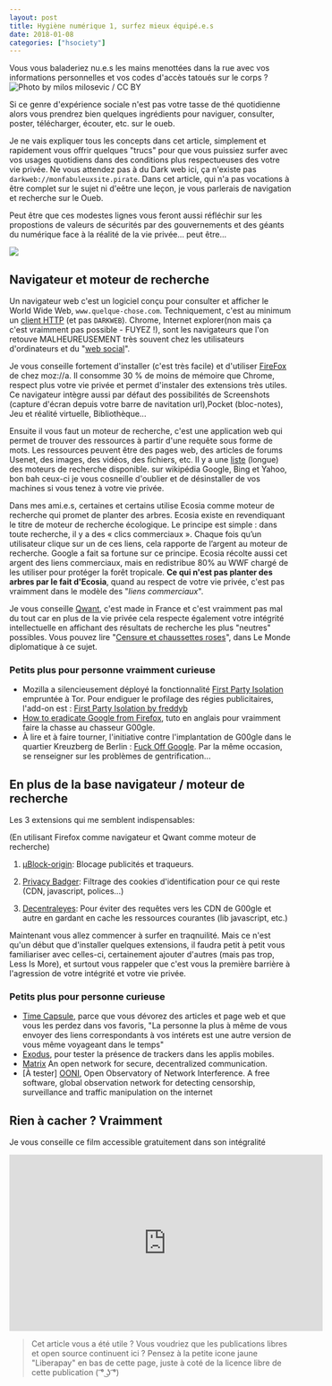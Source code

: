 ```yaml
---
layout: post
title: Hygiène numérique 1, surfez mieux équipé.e.s
date: 2018-01-08
categories: ["hsociety"]
---
```


Vous vous baladeriez nu.e.s les mains menottées dans la rue avec vos informations personnelles et vos codes d'accès tatoués sur le corps ?
![](https://farm6.staticflickr.com/5092/5478079987_1b389acba5_b.jpg "Photo by milos milosevic / CC BY")

Si ce genre d'expérience sociale n'est pas votre tasse de thé quotidienne alors vous prendrez bien quelques ingrédients pour naviguer, consulter, poster, télécharger, écouter, etc. sur le oueb.

Je ne vais expliquer tous les concepts dans cet article, simplement et rapidement vous offrir quelques "trucs" pour que vous puissiez surfer avec vos usages quotidiens dans des conditions plus respectueuses des votre vie privée. Ne vous attendez pas à du  Dark web ici, ça n'existe pas `darkweb://monfabuleuxsite.pirate`. Dans cet article, qui n'a pas vocations à être complet sur le sujet ni d'eêtre une leçon, je vous parlerais de navigation et recherche sur le Oueb. 

Peut être que ces modestes lignes vous feront aussi réfléchir sur les propostions de valeurs de sécurités par des gouvernements et des géants du numérique face à la réalité de la vie privée... peut être...

![](https://pbs.twimg.com/media/DSzYkZiWkAAi3ii.jpg)

## Navigateur et moteur de recherche

Un navigateur web c'est un logiciel conçu pour consulter et afficher le World Wide Web, `www.quelque-chose.com`. Techniquement, c'est au minimum un [client HTTP](https://fr.wikipedia.org/wiki/Client_HTTP) (et pas `DARKWEB`).
Chrome, Internet explorer(non mais ça c'est vraimment pas possible - FUYEZ !), sont les navigateurs que l'on retouve MALHEUREUSEMENT très souvent chez les utilisateurs d'ordinateurs et du "[web social](https://fr.wikipedia.org/wiki/Web_social)".

Je vous conseille fortement d'installer (c'est très facile) et d'utiliser [FireFox](https://www.mozilla.org/fr/firefox/new/) de chez moz://a. Il consomme 30 % de moins de mémoire que Chrome, respect plus votre vie privée et permet d'instaler des extensions très utiles. Ce navigateur intègre aussi par défaut des possibilités de Screenshots (capture d'écran depuis votre barre de navitation url),Pocket (bloc-notes), Jeu et réalité virtuelle, Bibliothèque...

Ensuite il vous faut un moteur de recherche, c'est une application web qui permet de trouver des ressources à partir d'une requête sous forme de mots. Les ressources peuvent être des pages web, des articles de forums Usenet, des images, des vidéos, des fichiers, etc.
Il y a une [liste](https://fr.wikipedia.org/wiki/Liste_de_moteurs_de_recherche) (longue) des moteurs de recherche disponible. sur wikipédia
Google, Bing et Yahoo, bon bah ceux-ci je vous cosneille d'oublier et de désinstaller de vos machines si vous tenez à votre vie privée. 

Dans mes ami.e.s, certaines et certains utilise Ecosia comme moteur de recherche qui promet de planter des arbres. Ecosia existe en revendiquant le titre de moteur de recherche écologique. Le principe est simple : dans toute recherche, il y a des « clics commerciaux ». Chaque fois qu’un utilisateur clique sur un de ces liens, cela rapporte de l’argent au moteur de recherche. Google a fait sa fortune sur ce principe. Ecosia récolte aussi cet argent des liens commerciaux, mais en redistribue 80% au WWF chargé de les utiliser pour protéger la forêt tropicale. **Ce qui n'est pas planter des arbres par le fait d'Ecosia**, quand au respect de votre vie privée, c'est pas vraimment dans le modèle des "_liens commerciaux_".

Je vous conseille [Qwant](https://www.qwant.com), c'est made in France et c'est vraimment pas mal du tout car en plus de la vie privée cela respecte également votre intégrité intellectuelle en affichant des résultats de recherche les plus "neutres" possibles. Vous pouvez lire "[Censure et chaussettes roses](https://www.monde-diplomatique.fr/2018/01/RIMBERT/58251)", dans Le Monde diplomatique à ce sujet.


### Petits plus pour personne vraimment curieuse

+ Mozilla a silencieusement déployé la fonctionnalité [First Party Isolation](https://www.developpez.com/actu/174643/Mozilla-a-silencieusement-deploye-la-fonctionnalite-First-Party-Isolation-empruntee-a-Tor-pour-endiguer-le-profilage-des-regies-publicitaires/) empruntée à Tor. Pour endiguer le profilage des régies publicitaires, l'add-on est : [First Party Isolation by freddyb](https://addons.mozilla.org/en-US/firefox/addon/first-party-isolation/)
+ [How to eradicate Google from Firefox](https://www.leavegooglebehind.com/how-tos/how-to-eradicate-google-from-firefox/), tuto en anglais pour vraimment faire la chasse au chasseur G00gle.
+ À lire et à faire tourner, l'initiative contre l'implantation de G00gle dans le quartier Kreuzberg de Berlin : [Fuck Off Google](https://fuckoffgoogle.de). Par la même occasion, se renseigner sur les problèmes de gentrification...


## En plus de la base navigateur / moteur de recherche

Les 3 extensions qui me semblent indispensables:

(En utilisant Firefox comme navigateur et Qwant comme moteur de recherche)

1. [µBlock-origin](https://addons.mozilla.org/fr/firefox/addon/ublock-origin/):
Blocage publicités et traqueurs.


2. [Privacy Badger](https://addons.mozilla.org/…/firefox/addon/privacy-badger17/):
Filtrage des cookies d'identification pour ce qui reste (CDN, javascript, polices...)


3. [Decentraleyes](https://addons.mozilla.org/fr/firefox/addon/decentraleyes/):
Pour éviter des requêtes vers les CDN de G00gle et autre en gardant en cache les ressources courantes (lib javascript, etc.)


Maintenant vous allez commencer à surfer en traqnuilité. Mais ce n'est qu'un début que d'installer quelques extensions, il faudra petit à petit vous familiariser avec celles-ci, certainement ajouter d'autres (mais pas trop, Less Is More), et surtout vous rappeler que c'est vous la première barrière à l'agression de votre intégrité et votre vie privée. 

### Petits plus pour personne curieuse

+ [Time Capsule](https://addons.mozilla.org/en-US/firefox/addon/time-capsule/), parce que vous dévorez des articles et page web et que vous les perdez dans vos favoris, "La personne la plus à même de vous envoyer des liens correspondants à vos intérets est une autre version de vous même voyageant dans le temps"
+ [Exodus](https://exodus-privacy.eu.org/), pour tester la présence de trackers dans les applis mobiles. 
+ [Matrix](https://matrix.org) An open network for secure, decentralized communication.
+ [À tester] [OONI](https://ooni.torproject.org/), Open Observatory of Network Interference. A free software, global observation network for detecting censorship, surveillance and traffic manipulation on the internet

## Rien à cacher ? Vraimment

Je vous conseille ce film accessible gratuitement dans son intégralité

<iframe width="560" height="315" src="https://www.youtube.com/embed/djbwzEIv7gE" frameborder="0" gesture="media" allow="encrypted-media" allowfullscreen></iframe>

> Cet article vous a été utile ? Vous voudriez que les publications libres et open source continuent ici ? Pensez à la petite icone jaune "Liberapay" en bas de cette page, juste à coté de la licence libre de cette publication ( ͡° ͜ʖ ͡°)
